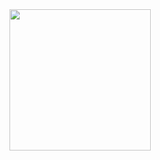 <img src="https://github.com/prince-buha/ecom_app_flutter/assets/150029430/71ceb047-42c1-4f7a-ad0f-22c9bdcee89a" width="250">
